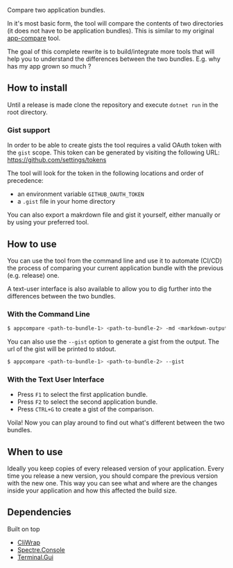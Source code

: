 Compare two application bundles.

In it's most basic form, the tool will compare the contents of two 
directories (it does not have to be application bundles). This is
similar to my original [app-compare](https://github.com/spouliot/dotnet-tools/tree/master/app-compare)
tool.

The goal of this complete rewrite is to build/integrate more tools that
will help you to understand the differences between the two bundles.
E.g. why has my app grown so much ?

## How to install

Until a release is made clone the repository and execute `dotnet run` in
the root directory.

### Gist support

In order to be able to create gists the tool requires a valid OAuth token
with the `gist` scope. This token can be generated by visiting the 
following URL: https://github.com/settings/tokens

The tool will look for the token in the following locations and order of precedence:

* an environment variable `GITHUB_OAUTH_TOKEN`
* a `.gist` file in your home directory

You can also export a makrdown file and gist it yourself, either manually
or by using your preferred tool.

## How to use

You can use the tool from the command line and use it to automate (CI/CD)
the process of comparing your current application bundle with the previous
(e.g. release) one.

A text-user interface is also available to allow you to dig further into
the differences between the two bundles.

### With the Command Line

```bash
$ appcompare <path-to-bundle-1> <path-to-bundle-2> -md <markdown-output>
```

You can also use the `--gist` option to generate a gist from the output.
The url of the gist will be printed to stdout.

```bash
$ appcompare <path-to-bundle-1> <path-to-bundle-2> --gist
```

### With the Text User Interface

* Press `F1` to select the first application bundle.
* Press `F2` to select the second application bundle.
* Press `CTRL+G` to create a gist of the comparison.

Voila! Now you can play around to find out what's different between
the two bundles.

## When to use

Ideally you keep copies of every released version of your application. 
Every time you release a new version, you should compare the previous
version with the new one. This way you can see what and where are the 
changes inside your application and how this affected the build size.

## Dependencies

Built on top
* [CliWrap](https://github.com/Tyrrrz/CliWrap)
* [Spectre.Console](https://spectreconsole.net)
* [Terminal.Gui](https://github.com/migueldeicaza/gui.cs)
